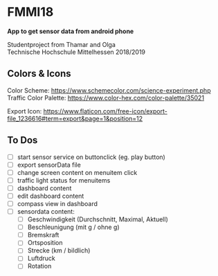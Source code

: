 # FMMI18

**App to get sensor data from android phone**

Studentproject from Thamar and Olga  
Technische Hochschule Mittelhessen 2018/2019

## Colors & Icons

Color Scheme: https://www.schemecolor.com/science-experiment.php  
Traffic Color Palette: https://www.color-hex.com/color-palette/35021

Export Icon: https://www.flaticon.com/free-icon/export-file_1236616#term=export&page=1&position=12

## To Dos

- [ ] start sensor service on buttonclick (eg. play button)
- [ ] export sensorData file
- [ ] change screen content on menuitem click
- [ ] traffic light status for menuitems
- [ ] dashboard content
- [ ] edit dashboard content
- [ ] compass view in dashboard
- [ ] sensordata content:
    - [ ] Geschwindigkeit (Durchschnitt, Maximal, Aktuell)
    - [ ] Beschleunigung (mit g / ohne g)
    - [ ] Bremskraft
    - [ ] Ortsposition
    - [ ] Strecke (km / bildlich)
    - [ ] Luftdruck
    - [ ] Rotation
